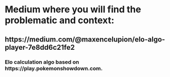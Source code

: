 
<h1> Medium where you will find the problematic and context:<h2>https://medium.com/@maxencelupion/elo-algo-player-7e8dd6c21fe2 </h2></h1>
<h3>Elo calculation algo based on https://play.pokemonshowdown.com.</h3>
